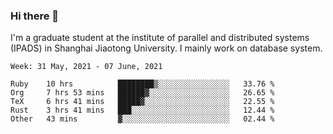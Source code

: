 ### Hi there 👋

I'm a graduate student at the institute of parallel and distributed systems (IPADS) in Shanghai Jiaotong University. I mainly work on database system.

<!--START_SECTION:waka-->
```text
Week: 31 May, 2021 - 07 June, 2021

Ruby    10 hrs          ████████▒░░░░░░░░░░░░░░░░   33.76 % 
Org     7 hrs 53 mins   ██████▓░░░░░░░░░░░░░░░░░░   26.65 % 
TeX     6 hrs 41 mins   █████▓░░░░░░░░░░░░░░░░░░░   22.55 % 
Rust    3 hrs 41 mins   ███░░░░░░░░░░░░░░░░░░░░░░   12.44 % 
Other   43 mins         ▓░░░░░░░░░░░░░░░░░░░░░░░░   02.44 % 
```
<!--END_SECTION:waka-->

<!--
**yqmmm/yqmmm** is a ✨ _special_ ✨ repository because its `README.md` (this file) appears on your GitHub profile.

Here are some ideas to get you started:

- 🔭 I’m currently working on ...
- 🌱 I’m currently learning ...
- 👯 I’m looking to collaborate on ...
- 🤔 I’m looking for help with ...
- 💬 Ask me about ...
- 📫 How to reach me: ...
- 😄 Pronouns: ...
- ⚡ Fun fact: ...
-->
